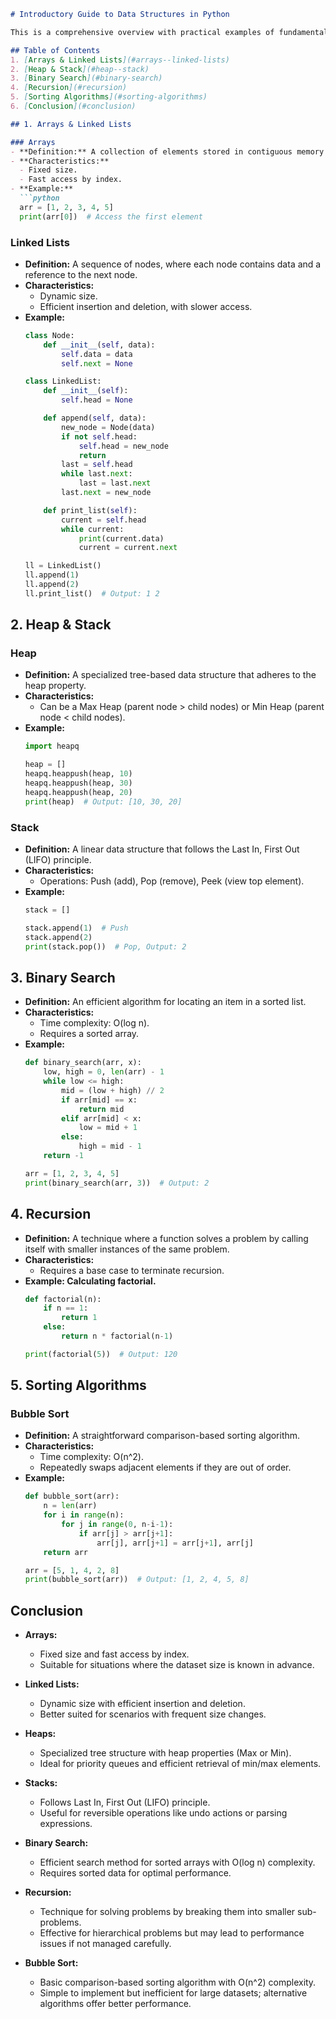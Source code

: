 ```markdown
# Introductory Guide to Data Structures in Python

This is a comprehensive overview with practical examples of fundamental data structures and algorithms implemented in Python. It is designed to help users understand the core concepts and applications of various data structures.

## Table of Contents
1. [Arrays & Linked Lists](#arrays--linked-lists)
2. [Heap & Stack](#heap--stack)
3. [Binary Search](#binary-search)
4. [Recursion](#recursion)
5. [Sorting Algorithms](#sorting-algorithms)
6. [Conclusion](#conclusion)

## 1. Arrays & Linked Lists

### Arrays
- **Definition:** A collection of elements stored in contiguous memory locations.
- **Characteristics:**
  - Fixed size.
  - Fast access by index.
- **Example:**
  ```python
  arr = [1, 2, 3, 4, 5]
  print(arr[0])  # Access the first element
  ```

### Linked Lists
- **Definition:** A sequence of nodes, where each node contains data and a reference to the next node.
- **Characteristics:**
  - Dynamic size.
  - Efficient insertion and deletion, with slower access.
- **Example:**
  ```python
  class Node:
      def __init__(self, data):
          self.data = data
          self.next = None

  class LinkedList:
      def __init__(self):
          self.head = None

      def append(self, data):
          new_node = Node(data)
          if not self.head:
              self.head = new_node
              return
          last = self.head
          while last.next:
              last = last.next
          last.next = new_node

      def print_list(self):
          current = self.head
          while current:
              print(current.data)
              current = current.next

  ll = LinkedList()
  ll.append(1)
  ll.append(2)
  ll.print_list()  # Output: 1 2
  ```

## 2. Heap & Stack

### Heap
- **Definition:** A specialized tree-based data structure that adheres to the heap property.
- **Characteristics:**
  - Can be a Max Heap (parent node > child nodes) or Min Heap (parent node < child nodes).
- **Example:**
  ```python
  import heapq

  heap = []
  heapq.heappush(heap, 10)
  heapq.heappush(heap, 30)
  heapq.heappush(heap, 20)
  print(heap)  # Output: [10, 30, 20]
  ```

### Stack
- **Definition:** A linear data structure that follows the Last In, First Out (LIFO) principle.
- **Characteristics:**
  - Operations: Push (add), Pop (remove), Peek (view top element).
- **Example:**
  ```python
  stack = []

  stack.append(1)  # Push
  stack.append(2)
  print(stack.pop())  # Pop, Output: 2
  ```

## 3. Binary Search
- **Definition:** An efficient algorithm for locating an item in a sorted list.
- **Characteristics:**
  - Time complexity: O(log n).
  - Requires a sorted array.
- **Example:**
  ```python
  def binary_search(arr, x):
      low, high = 0, len(arr) - 1
      while low <= high:
          mid = (low + high) // 2
          if arr[mid] == x:
              return mid
          elif arr[mid] < x:
              low = mid + 1
          else:
              high = mid - 1
      return -1

  arr = [1, 2, 3, 4, 5]
  print(binary_search(arr, 3))  # Output: 2
  ```

## 4. Recursion
- **Definition:** A technique where a function solves a problem by calling itself with smaller instances of the same problem.
- **Characteristics:**
  - Requires a base case to terminate recursion.
- **Example: Calculating factorial.**
  ```python
  def factorial(n):
      if n == 1:
          return 1
      else:
          return n * factorial(n-1)

  print(factorial(5))  # Output: 120
  ```

## 5. Sorting Algorithms

### Bubble Sort
- **Definition:** A straightforward comparison-based sorting algorithm.
- **Characteristics:**
  - Time complexity: O(n^2).
  - Repeatedly swaps adjacent elements if they are out of order.
- **Example:**
  ```python
  def bubble_sort(arr):
      n = len(arr)
      for i in range(n):
          for j in range(0, n-i-1):
              if arr[j] > arr[j+1]:
                  arr[j], arr[j+1] = arr[j+1], arr[j]
      return arr

  arr = [5, 1, 4, 2, 8]
  print(bubble_sort(arr))  # Output: [1, 2, 4, 5, 8]
  ```

## Conclusion
- **Arrays:**
  - Fixed size and fast access by index.
  - Suitable for situations where the dataset size is known in advance.

- **Linked Lists:**
  - Dynamic size with efficient insertion and deletion.
  - Better suited for scenarios with frequent size changes.

- **Heaps:**
  - Specialized tree structure with heap properties (Max or Min).
  - Ideal for priority queues and efficient retrieval of min/max elements.

- **Stacks:**
  - Follows Last In, First Out (LIFO) principle.
  - Useful for reversible operations like undo actions or parsing expressions.

- **Binary Search:**
  - Efficient search method for sorted arrays with O(log n) complexity.
  - Requires sorted data for optimal performance.

- **Recursion:**
  - Technique for solving problems by breaking them into smaller sub-problems.
  - Effective for hierarchical problems but may lead to performance issues if not managed carefully.

- **Bubble Sort:**
  - Basic comparison-based sorting algorithm with O(n^2) complexity.
  - Simple to implement but inefficient for large datasets; alternative algorithms offer better performance.
```
